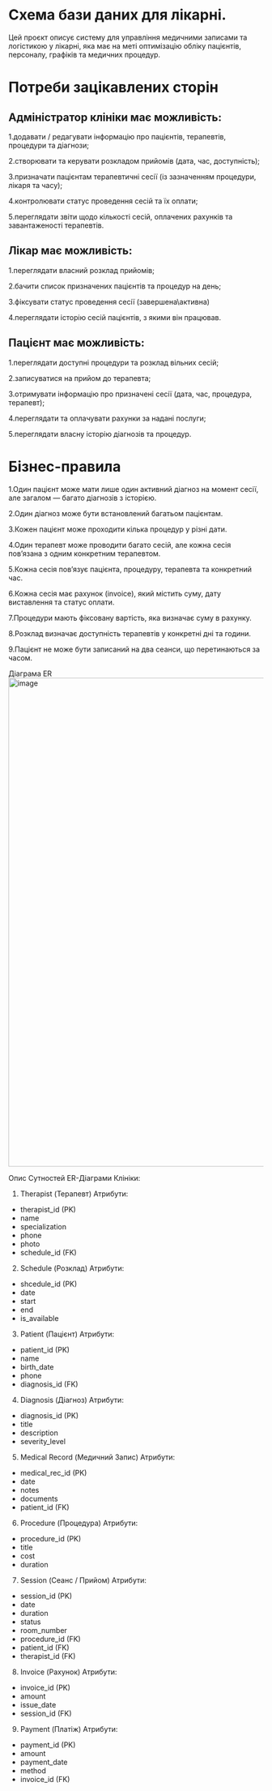 # Схема бази даних для лікарні.
Цей проєкт описує систему для управління медичними записами та логістикою у лікарні, яка має на меті оптимізацію обліку пацієнтів, персоналу, графіків та медичних процедур.

# Потреби зацікавлених сторін

Адміністратор клініки має можливість:
---------------------------------------------------
1.додавати / редагувати інформацію про пацієнтів, терапевтів, процедури та діагнози;

2.створювати та керувати розкладом прийомів (дата, час, доступність);

3.призначати пацієнтам терапевтичні сесії (із зазначенням процедури, лікаря та часу);

4.контролювати статус проведення сесій та їх оплати;

5.переглядати звіти щодо кількості сесій, оплачених рахунків та завантаженості терапевтів.

Лікар має можливість:
-----------------------------------------------------------
1.переглядати власний розклад прийомів;

2.бачити список призначених пацієнтів та процедур на день;

3.фіксувати статус проведення сесії (завершена\активна)

4.переглядати історію сесій пацієнтів, з якими він працював.

Пацієнт має можливість:
------------------------------------------------------------
1.переглядати доступні процедури та розклад вільних сесій;

2.записуватися на прийом до терапевта;

3.отримувати інформацію про призначені сесії (дата, час, процедура, терапевт);

4.переглядати та оплачувати рахунки за надані послуги;

5.переглядати власну історію діагнозів та процедур.

# Бізнес-правила

1.Один пацієнт може мати лише один активний діагноз на момент сесії, але загалом — багато діагнозів з історією.

2.Один діагноз може бути встановлений багатьом пацієнтам.

3.Кожен пацієнт може проходити кілька процедур у різні дати.

4.Один терапевт може проводити багато сесій, але кожна сесія пов’язана з одним конкретним терапевтом.

5.Кожна сесія пов’язує пацієнта, процедуру, терапевта та конкретний час.

6.Кожна сесія має рахунок (invoice), який містить суму, дату виставлення та статус оплати.

7.Процедури мають фіксовану вартість, яка визначає суму в рахунку.

8.Розклад визначає доступність терапевтів у конкретні дні та години.

9.Пацієнт не може бути записаний на два сеанси, що перетинаються за часом.

Діаграма ER
<img width="827" height="965" alt="image" src="https://github.com/user-attachments/assets/36086942-55e6-4544-9a1d-2553633baec3" />

Опис Сутностей ER-Діаграми Клініки:
1. Therapist (Терапевт)
Атрибути:
- therapist_id (PK)
- name
- specialization
- phone
- photo
- schedule_id (FK)

2. Schedule (Розклад)
Атрибути:
- shcedule_id (PK)
- date
- start
- end
- is_available

3. Patient (Пацієнт)
Атрибути:
- patient_id (PK)
- name
- birth_date
- phone
- diagnosis_id (FK)

4. Diagnosis (Діагноз)
Атрибути:
- diagnosis_id (PK)
- title
- description
- severity_level

5. Medical Record (Медичний Запис)
Атрибути:
- medical_rec_id (PK)
- date
- notes
- documents
- patient_id (FK)

6. Procedure (Процедура)
Атрибути:
- procedure_id (PK)
- title
- cost
- duration

7. Session (Сеанс / Прийом)
Атрибути:
- session_id (PK)
- date
- duration
- status
- room_number
- procedure_id (FK)
- patient_id (FK)
- therapist_id (FK)

8. Invoice (Рахунок)
Атрибути:
- invoice_id (PK)
- amount
- issue_date
- session_id (FK)

9. Payment (Платіж)
Атрибути:
- payment_id (PK)
- amount
- payment_date
- method
- invoice_id (FK)




